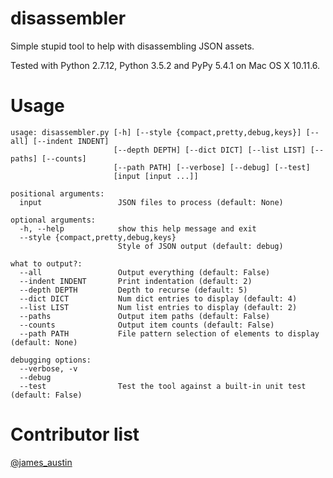 # disassembler
Simple stupid tool to help with disassembling JSON assets.

Tested with Python 2.7.12, Python 3.5.2 and PyPy 5.4.1 on Mac OS X 10.11.6.

# Usage
```
usage: disassembler.py [-h] [--style {compact,pretty,debug,keys}] [--all] [--indent INDENT]
                       [--depth DEPTH] [--dict DICT] [--list LIST] [--paths] [--counts]
                       [--path PATH] [--verbose] [--debug] [--test]
                       [input [input ...]]

positional arguments:
  input                 JSON files to process (default: None)

optional arguments:
  -h, --help            show this help message and exit
  --style {compact,pretty,debug,keys}
                        Style of JSON output (default: debug)

what to output?:
  --all                 Output everything (default: False)
  --indent INDENT       Print indentation (default: 2)
  --depth DEPTH         Depth to recurse (default: 5)
  --dict DICT           Num dict entries to display (default: 4)
  --list LIST           Num list entries to display (default: 2)
  --paths               Output item paths (default: False)
  --counts              Output item counts (default: False)
  --path PATH           File pattern selection of elements to display (default: None)

debugging options:
  --verbose, -v
  --debug
  --test                Test the tool against a built-in unit test (default: False)
```

# Contributor list
[@james_austin](http://twitter.com/james_austin)
